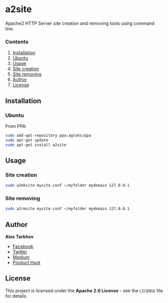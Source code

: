 # a2site

Apache2 HTTP Server site creation and removing tools using command line.

### Contents

1. [Installation](#installation)
  1. [Ubuntu](#ubuntu)
2. [Usage](#usage)
  1. [Site creation](#site-creation)
  2. [Site removing](#site-removing)
3. [Author](#author)
4. [License](#license)

## Installation

### Ubuntu

From PPA:

```bash
sudo add-apt-repository ppa:agtuks/ppa
sudo apt-get update
sudo apt-get install a2site
```

## Usage

### Site creation

```bash
sudo a2mksite mysite.conf ~/myfolder mydomain 127.0.0.1
```

### Site removing

```bash
sudo a2rmsite mysite.conf ~/myfolder mydomain 127.0.0.1
```

## Author

**Alex Tarkhov**

* [Facebook](https://www.facebook.com/agtuks)
* [Twitter](https://twitter.com/agtuks)
* [Medium](https://medium.com/@agtuks)
* [Product Hunt](https://www.producthunt.com/@agtuks)

## License

This project is licensed under the **Apache 2.0 License** - see the `LICENSE` file for details.
